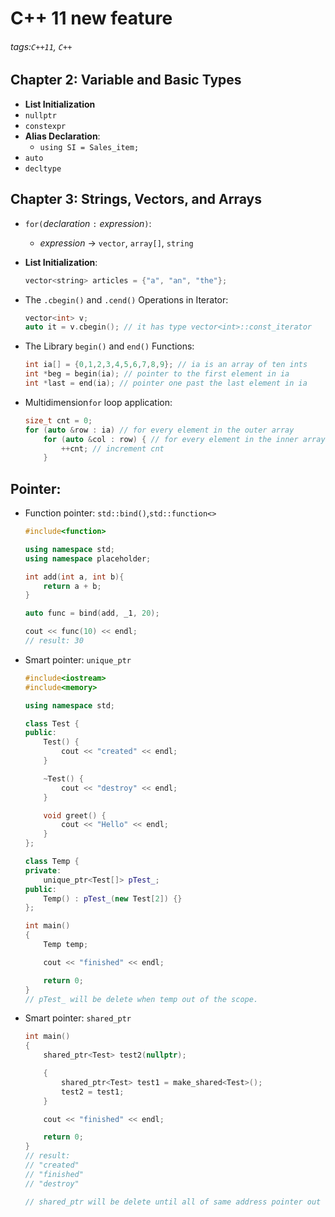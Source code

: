 # C++ 11 new feature
###### tags:`C++11`, `C++`

## Chapter 2: Variable and Basic Types
- **List Initialization**
- `nullptr`
- `constexpr`
- **Alias Declaration**:
    -  `using SI = Sales_item;`
- `auto`
- `decltype`

## Chapter 3: Strings, Vectors, and Arrays
- `for(`*declaration* `:` *expression*`)`:
    - *expression* -> `vector`, `array[]`, `string`
- **List Initialization**: 
    ``` cpp
    vector<string> articles = {"a", "an", "the"};
    ```
- The `.cbegin()` and `.cend()` Operations in Iterator:
    ``` cpp
    vector<int> v;
    auto it = v.cbegin(); // it has type vector<int>::const_iterator
    ```
- The Library `begin()` and `end()` Functions:

    ``` cpp
    int ia[] = {0,1,2,3,4,5,6,7,8,9}; // ia is an array of ten ints 
    int *beg = begin(ia); // pointer to the first element in ia
    int *last = end(ia); // pointer one past the last element in ia
    ```
- Multidimension`for` loop application:
    ```cpp
    size_t cnt = 0;
    for (auto &row : ia) // for every element in the outer array 
        for (auto &col : row) { // for every element in the inner array col = cnt; // give this element the next value
            ++cnt; // increment cnt 
        }
    ```

## Pointer:
- Function pointer: `std::bind()`,`std::function<>` 
    ```cpp
    #include<function>

    using namespace std;
    using namespace placeholder;

    int add(int a, int b){
        return a + b;
    }

    auto func = bind(add, _1, 20);

    cout << func(10) << endl;
    // result: 30
    ``` 
- Smart pointer: `unique_ptr`
    ```cpp
    #include<iostream>
    #include<memory>

    using namespace std;

    class Test {
    public:
        Test() {
            cout << "created" << endl;
        }

        ~Test() {
            cout << "destroy" << endl;
        }

        void greet() {
            cout << "Hello" << endl;
        }
    };

    class Temp {
    private:
        unique_ptr<Test[]> pTest_;
    public:
        Temp() : pTest_(new Test[2]) {}
    };

    int main()
    {
        Temp temp;

        cout << "finished" << endl;

        return 0;
    }
    // pTest_ will be delete when temp out of the scope.
    ```
- Smart pointer: `shared_ptr`
    ```cpp
    int main()
    {
        shared_ptr<Test> test2(nullptr);

        {
            shared_ptr<Test> test1 = make_shared<Test>();
            test2 = test1;
        }

        cout << "finished" << endl;

        return 0;
    }
    // result: 
    // "created"
    // "finished"
    // "destroy"

    // shared_ptr will be delete until all of same address pointer out of scope.
    ```